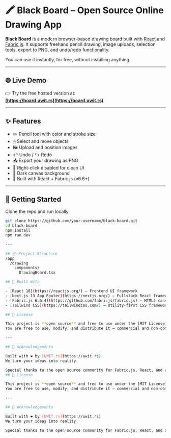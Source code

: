 # 🖍️ Black Board – Open Source Online Drawing App

**Black Board** is a modern browser-based drawing board built with [React](https://reactjs.org/) and [Fabric.js](http://fabricjs.com/). It supports freehand pencil drawing, image uploads, selection tools, export to PNG, and undo/redo functionality.

You can use it instantly, for free, without installing anything.

---

## 🌐 Live Demo

👉 Try the free hosted version at:  
**[https://board.uwit.rs](https://board.uwit.rs)**

---

## ✨ Features

- ✏️ Pencil tool with color and stroke size
- 🖱 Select and move objects
- 🖼 Upload and position images
- ↩️ Undo / ↪️ Redo
- 📤 Export your drawing as PNG
- 🚫 Right-click disabled for clean UI
- 🎨 Dark canvas background
- 🧠 Built with React + Fabric.js (v6.6+)

---

## 🚀 Getting Started

Clone the repo and run locally:

```bash
git clone https://github.com/your-username/black-board.git
cd black-board
npm install
npm run dev

---

## 📦 Project Structure
/app
  /drawing
    components/
      DrawingBoard.tsx

## 🧱 Built With

- [React 18](https://reactjs.org/) – Frontend UI framework
- [Next.js 13 App Router](https://nextjs.org/) – Fullstack React framework
- [Fabric.js 6.6.4](https://github.com/fabricjs/fabric.js) – HTML5 canvas abstraction library
- [Tailwind CSS](https://tailwindcss.com/) – Utility-first CSS framework for styling

## 📜 License

This project is **open source** and free to use under the [MIT License](LICENSE).
You are free to use, modify, and distribute it — commercial and non-commercial.

---

## 🙌 Acknowledgements

Built with ❤️ by [UWIT.rs](https://uwit.rs)
We turn your ideas into reality.

Special thanks to the open source community for Fabric.js, React, and all the tools that made this project possible.
## 📜 License

This project is **open source** and free to use under the [MIT License](LICENSE).
You are free to use, modify, and distribute it — commercial and non-commercial.

---

## 🙌 Acknowledgements

Built with ❤️ by [UWIT.rs](https://uwit.rs)
We turn your ideas into reality.

Special thanks to the open source community for Fabric.js, React, and all the tools that made this project possible.
```
